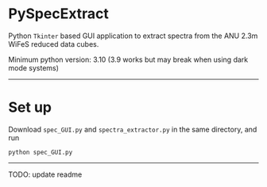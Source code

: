 # PySpecExtract
Python `Tkinter` based GUI application to extract spectra from the ANU 2.3m WiFeS reduced data cubes.


Minimum python version: 3.10 (3.9 works but may break when using dark mode systems)

-------------
# Set up
Download `spec_GUI.py` and `spectra_extractor.py` in the same directory, and run 
```
python spec_GUI.py
```
---------------
TODO: update readme
